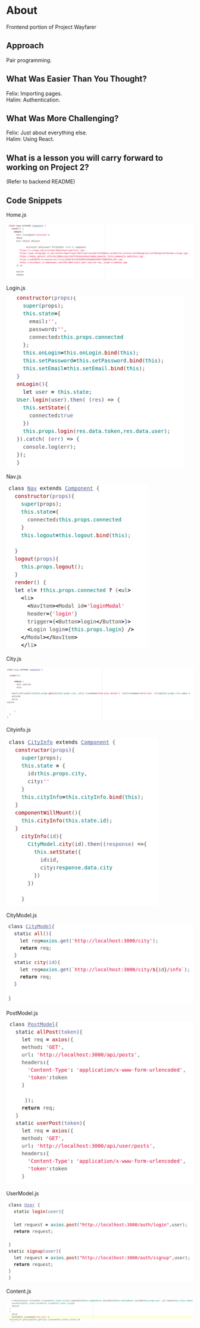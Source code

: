 # About
Frontend portion of Project Wayfarer

## Approach

Pair programming.

## What Was Easier Than You Thought?

Felix: Importing pages.<br>
Halim: Authentication.

## What Was More Challenging?

Felix: Just about everything else.
<br>
Halim: Using React.

## What is a lesson you will carry forward to working on Project 2?

(Refer to backend README)

## Code Snippets

Home.js

![image of code, Homejs](screenshots/Homejs.png "Home")

Login.js

![image of code, Loginjs](screenshots/Loginjs.png "Login")

Nav.js

![image of code, Navjs](screenshots/Navjs.png "Nav")

City.js

![image of code, Cityjs](screenshots/Cityjs.png "City")

Cityinfo.js

![image of code, Cityinfojs](screenshots/Cityinfojs.png "City Info")<br>

CityModel.js

![image of code, CityModel](screenshots/CityModel.png "City Model")

PostModel.js

![image of code, PostModel](screenshots/PostModel.png "Post Model")<br>

UserModel.js

![image of code, UserModel](screenshots/UserModel.png "User Model")

Content.js

![image of code, Contentjs](screenshots/Contentjs.png "Content")
